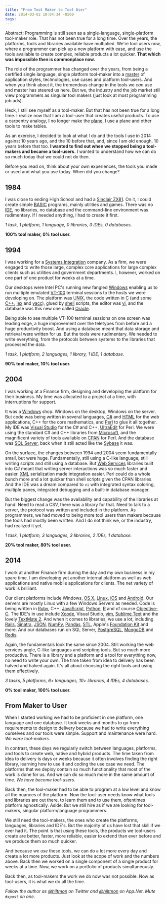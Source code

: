 ```yaml
---
title: "From Tool Maker to Tool User"
date: 2014-03-02 10:04:34 -0500
tags: 
---
```


<span class="light">Abstract: Programming is still seen as a single-language, single-platform tool-maker role. That has not been true for a long time. Over the years, the platforms, tools and libraries available have multiplied. We're tool users now, where a programmer can pick up a new platform with ease, and use the tools available to create complex, reliable products a lot quicker. **That which was impossible then is commonplace now.**</span>

The role of the programmer has changed over the years, from being a certified single language, single platform tool-maker into a [master](http://pragprog.com/the-pragmatic-programmer) of application styles, technologies, use cases and platform tool-users. And when you think about it, the tremendous change in the tools we *can* use and master has steered us here. But we, the industry and the job market still view programmers as singular tool makers (just look at most programming job ads).

Heck, I still see myself as a tool-maker. But that has not been true for a long time. I realize now that I am a tool-user that creates useful products. To use a carpentry analogy, I no longer make the [plane][PLANE], I use a plane and other tools to make tables.

As an exercise, I decided to look at what I do and the tools I use in 2014 against 10 years ago, and the 10 before that, and, since I am old enough, 10 years before that too. **I wanted to find out when we stopped being a tool-makers and became a tool-users.** I wanted to understand how we can do so much today that we could not do then.

Before you read on, think about your own experiences, the tools you made or used and what you use today. When did you change?

## 1984

I was close to ending High School and had a [Sinclair ZX81](https://hiltmon.com/blog/2012/08/01/my-first-computer-sinclair-zx81/). On it, I could create simple [BASIC](http://en.wikipedia.org/wiki/BASIC) programs, mainly utilities and games. There was no [IDE](http://en.wikipedia.org/wiki/Integrated_development_environment), no libraries, no database and the command-line environment was rudimentary. If I needed anything, I had to create it first.

*1 task, 1 platform, 1 language, 0 libraries, 0 IDEs, 0 databases.*

**100% tool maker, 0% tool user.**

## 1994

I was working for a [Systems Integration](http://en.wikipedia.org/wiki/System_integration) company. As a firm, we were engaged to write those large, complex core applications for large complex clients such as utilities and government departments. I, however, worked on one part of one product for weeks at a time.

Our desktops were Intel PC's running new fangled [Windows](http://en.wikipedia.org/wiki/Microsoft_Windows) enabling us to run multiple emulated [VT-100](http://en.wikipedia.org/wiki/VT100) terminal sessions to the hosts we were developing on. The platform was [UNIX](http://en.wikipedia.org/wiki/Unix), the code written in [C][CPGM] (and some [C++](http://en.wikipedia.org/wiki/C++), [lex][LEX] and [yacc](http://en.wikipedia.org/wiki/Yacc)), glued by [shell](http://en.wikipedia.org/wiki/Unix_shell) scripts, the editor was [vi](http://en.wikipedia.org/wiki/Vi), and the database was this new one called [Oracle](http://www.oracle.com/index.html).

Being able to see multiple VT-100 terminal sessions on one screen was leading edge, a huge improvement over the teletypes from before and a huge productivity boost. And using a database meant that data storage and retrieval were written for us. But the tools were rudimentary. We needed to write everything, from the protocols between systems to the libraries that processed the data.

*1 task, 1 platform, 2 languages, 1 library, 1 IDE, 1 database.* 

**90% tool maker, 10% tool user.**

## 2004

I was working at a Finance firm, designing and developing the platform for their business. My time was allocated to a project at a time, with interruptions for support.

It was a [Windows](http://en.wikipedia.org/wiki/Microsoft_Windows) shop. Windows on the desktop, Windows on the server. But code was being written in several languages, [C#][CSHARP] and [HTML](http://en.wikipedia.org/wiki/HTML) for the web applications, C++ for the core mathematics, and [Perl](http://www.perl.org) to glue it all together. My IDE was [Visual Studio](http://en.wikipedia.org/wiki/Microsoft_Visual_Studio) for the C# and C++, [UltraEdit](http://www.ultraedit.com) for Perl. We were using the standard C# and C++ libraries from [Microsoft](http://en.wikipedia.org/wiki/Microsoft), and the magnificent variety of tools available on [CPAN](http://www.cpan.org) for Perl. And the database was [SQL Server](http://en.wikipedia.org/wiki/Microsoft_SQL_Server), back when it still acted like the [Sybase](http://en.wikipedia.org/wiki/Sybase) it was.

On the surface, the changes between 1994 and 2004 seem fundamentally small, but were huge. Fundamentally, still using a C-like language, still writing scripts and still using a database. But [Web Services](http://en.wikipedia.org/wiki/Web_service) libraries built into C# meant that writing server interactions was so much faster and easier. [XML](http://en.wikipedia.org/wiki/XML) serialization made integration easier. Perl could do a whole bunch more and a lot quicker than shell scripts given the CPAN libraries. And the IDE was a dream compared to `vi` with integrated syntax coloring, multiple panes, integrated debugging and a built-in database manager.

But the biggest change was the availability and capability of the libraries at hand. Need to read a CSV, there was a library for that. Need to talk to a server, the protocol was written and included in the platform. As programmers, we had moved to being more tool users than makers because the tools had mostly been written. And I do not think we, or the industry, had realized it yet.

*1 task, 1 platform, 3 languages, 3 libraries, 2 IDEs, 1 database.*

**20% tool maker, 80% tool user.**

## 2014

I work at another Finance firm during the day and my own business in my spare time. I am developing yet another internal platform as well as web applications and native mobile applications for clients. The net variety of work is brilliant.

Our client platforms include Windows, [OS X](http://en.wikipedia.org/wiki/OS_X), [Linux](http://en.wikipedia.org/wiki/Linux), [iOS](http://en.wikipedia.org/wiki/IOS) and [Android][ANDROID]. Our servers are mostly Linux with a few Windows Servers as needed. Code is being written in [Ruby](https://www.ruby-lang.org/en/), C++, [JavaScript](http://en.wikipedia.org/wiki/JavaScript), [Python](http://www.python.org), [R](http://www.r-project.org) and of course [Objective-C](http://en.wikipedia.org/wiki/Objective-C). The IDE's in use include [Xcode](http://en.wikipedia.org/wiki/Xcode), Visual Studio, [vim][VIM], [Sublime Text](http://www.sublimetext.com) and the lovely [TextMate 2](http://macromates.com). And when it comes to libraries, we use a lot, including [Rails](https://rubyonrails.org/), [Sinatra](http://www.sinatrarb.com), [JSON](http://json.org), [NumPy](http://www.numpy.org), [Pandas](http://pandas.pydata.org), [STL](http://en.wikipedia.org/wiki/Standard_Template_Library), Apple's [Foundation Kit](http://en.wikipedia.org/wiki/Foundation_Kit) and more. And our databases run on SQL Server, [PostgreSQL](http://www.postgresql.org), [MongoDB](http://www.mongodb.org) and [Redis](http://redis.io).

Again, the fundamentals look the same since 2004. Still working the web services angle, C-like languages and scripting tools. But so much more productive. There is a library and a platform and a tool for everything now, no need to write your own. The time taken from idea to delivery has been halved and halved again. It's all about choosing the right tools and using them effectively.

*3 tasks, 5 platforms, 6+ languages, 10+ libraries, 4 IDEs, 4 databases.*

**0% tool maker, 100% tool user.**

## From Maker to User

When I started working we had to be proficient in one platform, one language and one database. It took weeks and months to go from requirements to design to delivery because we had to write everything ourselves and our tools were simple. Support and maintenance were hard. *We were tool-makers.*

In contrast, these days we regularly switch between languages, platforms, and tools to create web, native and hybrid products. The time taken from idea to delivery is days or weeks because it often involves finding the right library, learning how to use it and coding the use case we need. The platforms that we deploy contain so much functionality that most of the work is done for us. And we can do so much more in the same amount of time. *We have become tool-users.*

Back then, the tool-maker had to be able to program at a low level and know all the nuances of the platform. Now the tool-user needs know what tools and libraries are out there, to learn them and to use them, oftentimes platform agnostically. Aside: But we still hire as if we are looking for tool-makers, singular platform/language programmers.

We still need the tool-makers, the ones who create the platforms, languages, libraries and IDE's. But the majority of us have lost that skill if we ever had it. The point is that *using* these tools, the products we tool-users create are better, faster, more reliable, easier to extend than ever before and we produce them so much quicker.

And because we *use* these tools, we can do a lot more every day and create a lot more products. Just look at the scope of work and the numbers above. Back then we worked on a single component of a single product for weeks at a time. Now, we work on a portfolio of products simultaneously. 

Back then, as tool-makers the work we do now was not possible. Now as tool-users, it is what we do all the time.

*Follow the author as [@hiltmon](https://twitter.com/hiltmon) on Twitter and [@hiltmon](http://alpha.app.net/hiltmon) on App.Net. Mute `#xpost` on one.*

[PLANE]:	http://en.wikipedia.org/wiki/Plane_(tool)
[CPGM]:	http://en.wikipedia.org/wiki/C_(programming_language)
[LEX]:	http://en.wikipedia.org/wiki/Lex_(software)
[CSHARP]: http://en.wikipedia.org/wiki/C_Sharp_(programming_language)
[ANDROID]:	http://en.wikipedia.org/wiki/Android_(operating_system)
[VIM]:	http://en.wikipedia.org/wiki/Vim_(text_editor)
